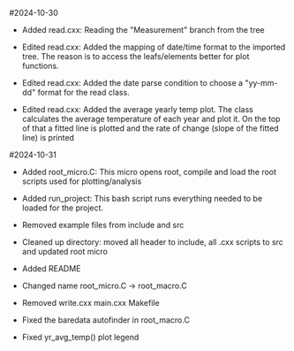 #2024-10-30

- Added read.cxx: Reading the "Measurement" branch from the tree

- Edited read.cxx: Added the mapping of date/time format to the imported tree. The reason is to access the leafs/elements better for plot functions.

- Edited read.cxx: Added the date parse condition to choose a "yy-mm-dd" format for the read class.

- Edited read.cxx: Added the average yearly temp plot. The class calculates the average temperature of each year and plot it. On the top of that a fitted line is plotted and the rate of change (slope of the fitted line) is printed



#2024-10-31

- Added root_micro.C: This micro opens root, compile and load the root scripts used for plotting/analysis

- Added run_project: This bash script runs everything needed to be loaded for the project.

- Removed example files from include and src

- Cleaned up directory: moved all header to include, all .cxx scripts to src and updated root micro

- Added README

- Changed name root_micro.C -> root_macro.C

- Removed write.cxx main.cxx Makefile

- Fixed the baredata autofinder in root_macro.C

- Fixed yr_avg_temp() plot legend



